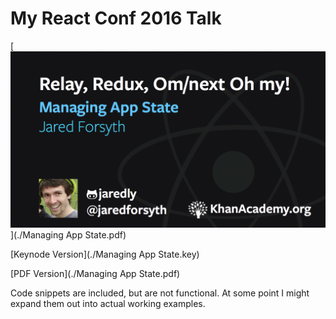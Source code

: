 # My React Conf 2016 Talk

[![cover slide](cover.png)](./Managing App State.pdf)

[Keynode Version](./Managing App State.key)

[PDF Version](./Managing App State.pdf)

Code snippets are included, but are not functional.
At some point I might expand them out into actual working examples.

